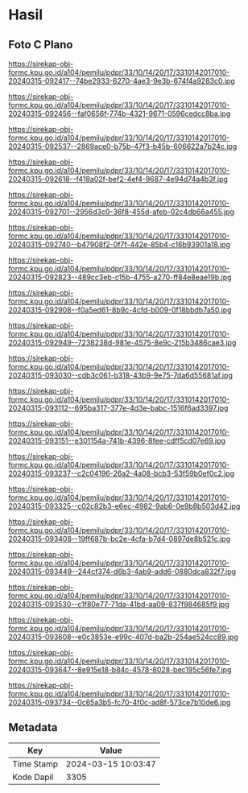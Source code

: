 # Hasil

## Foto C Plano

https://sirekap-obj-formc.kpu.go.id/a104/pemilu/pdpr/33/10/14/20/17/3310142017010-20240315-092417--74be2933-6270-4ae3-9e3b-674f4a9283c0.jpg

https://sirekap-obj-formc.kpu.go.id/a104/pemilu/pdpr/33/10/14/20/17/3310142017010-20240315-092456--faf0656f-774b-4321-9671-0596cedcc8ba.jpg

https://sirekap-obj-formc.kpu.go.id/a104/pemilu/pdpr/33/10/14/20/17/3310142017010-20240315-092537--2869ace0-b75b-47f3-b45b-606622a7b24c.jpg

https://sirekap-obj-formc.kpu.go.id/a104/pemilu/pdpr/33/10/14/20/17/3310142017010-20240315-092618--f418a02f-bef2-4ef4-9687-4e94d74a4b3f.jpg

https://sirekap-obj-formc.kpu.go.id/a104/pemilu/pdpr/33/10/14/20/17/3310142017010-20240315-092701--2956d3c0-36f8-455d-afeb-02c4db66a455.jpg

https://sirekap-obj-formc.kpu.go.id/a104/pemilu/pdpr/33/10/14/20/17/3310142017010-20240315-092740--b47908f2-0f7f-442e-85b4-c16b93901a18.jpg

https://sirekap-obj-formc.kpu.go.id/a104/pemilu/pdpr/33/10/14/20/17/3310142017010-20240315-092823--489cc3eb-c15b-4755-a270-ff84e8eae19b.jpg

https://sirekap-obj-formc.kpu.go.id/a104/pemilu/pdpr/33/10/14/20/17/3310142017010-20240315-092908--f0a5ed61-8b9c-4cfd-b009-0f18bbdb7a50.jpg

https://sirekap-obj-formc.kpu.go.id/a104/pemilu/pdpr/33/10/14/20/17/3310142017010-20240315-092949--7238238d-981e-4575-8e9c-215b3486cae3.jpg

https://sirekap-obj-formc.kpu.go.id/a104/pemilu/pdpr/33/10/14/20/17/3310142017010-20240315-093030--cdb3c061-b318-43b9-9e75-7da6d55681af.jpg

https://sirekap-obj-formc.kpu.go.id/a104/pemilu/pdpr/33/10/14/20/17/3310142017010-20240315-093112--695ba317-377e-4d3e-babc-1516f6ad3397.jpg

https://sirekap-obj-formc.kpu.go.id/a104/pemilu/pdpr/33/10/14/20/17/3310142017010-20240315-093151--e301154a-741b-4396-8fee-cdff5cd07e69.jpg

https://sirekap-obj-formc.kpu.go.id/a104/pemilu/pdpr/33/10/14/20/17/3310142017010-20240315-093237--c2c04196-26a2-4a08-bcb3-53f59b0ef0c2.jpg

https://sirekap-obj-formc.kpu.go.id/a104/pemilu/pdpr/33/10/14/20/17/3310142017010-20240315-093325--c02c82b3-e6ec-4982-9ab6-0e9b8b503d42.jpg

https://sirekap-obj-formc.kpu.go.id/a104/pemilu/pdpr/33/10/14/20/17/3310142017010-20240315-093408--19ff687b-bc2e-4cfa-b7d4-0897de8b521c.jpg

https://sirekap-obj-formc.kpu.go.id/a104/pemilu/pdpr/33/10/14/20/17/3310142017010-20240315-093449--244cf374-d6b3-4ab9-add6-0880dca832f7.jpg

https://sirekap-obj-formc.kpu.go.id/a104/pemilu/pdpr/33/10/14/20/17/3310142017010-20240315-093530--c1f80e77-71da-41bd-aa09-837f984685f9.jpg

https://sirekap-obj-formc.kpu.go.id/a104/pemilu/pdpr/33/10/14/20/17/3310142017010-20240315-093608--e0c3853e-e99c-407d-ba2b-254ae524cc89.jpg

https://sirekap-obj-formc.kpu.go.id/a104/pemilu/pdpr/33/10/14/20/17/3310142017010-20240315-093647--8e915e18-b84c-4578-8028-bec195c56fe7.jpg

https://sirekap-obj-formc.kpu.go.id/a104/pemilu/pdpr/33/10/14/20/17/3310142017010-20240315-093734--0c65a3b5-fc70-4f0c-ad8f-573ce7b10de6.jpg


## Metadata

| Key        | Value               |
| ---------- | ------------------- |
| Time Stamp | 2024-03-15 10:03:47 |
| Kode Dapil | 3305                |



